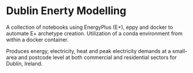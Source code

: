# Dublin Enerty Modelling
A collection of notebooks using EnergyPlus (E+), eppy and docker to automate E+ archetype creation. 
Utilization of a conda environment from within a docker container.

Produces energy, electricity, heat and peak electricity demands at a small-area and postcode level at both commercial and residential sectors for Dublin, Ireland.
